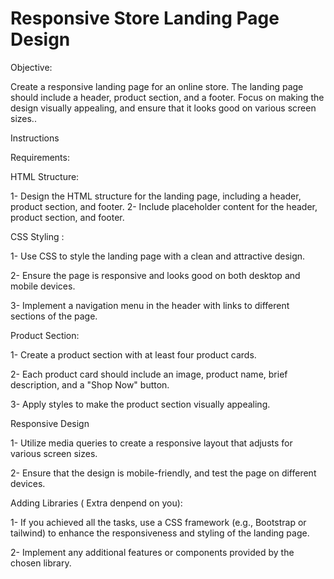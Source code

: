 # Responsive Store Landing Page Design

Objective:

Create a responsive landing page for an online store. The landing page should include a header, product section, and a footer. Focus on making the design visually appealing, and ensure that it looks good on various screen sizes..

Instructions

Requirements:

HTML Structure:

1- Design the HTML structure for the landing page, including a header, product section, and footer.
2- Include placeholder content for the header, product section, and footer.

CSS Styling :

1- Use CSS to style the landing page with a clean and attractive design.

2- Ensure the page is responsive and looks good on both desktop and mobile devices.

3- Implement a navigation menu in the header with links to different sections of the page.

Product Section:

1- Create a product section with at least four product cards.

2- Each product card should include an image, product name, brief description, and a "Shop Now" button.

3- Apply styles to make the product section visually appealing.

Responsive Design

1- Utilize media queries to create a responsive layout that adjusts for various screen sizes.

2- Ensure that the design is mobile-friendly, and test the page on different devices.

Adding Libraries ( Extra denpend on you):

1- If you achieved all the tasks, use a CSS framework (e.g., Bootstrap or tailwind) to enhance the responsiveness and styling of the landing page.

2- Implement any additional features or components provided by the chosen library.
